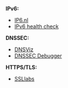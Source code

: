 **IPv6:** 
* [IP6.nl](https://ip6.nl/)
* [IPv6 health check](https://www.mythic-beasts.com/ipv6/health-check/) 

**DNSSEC:**
* [DNSViz](http://dnsviz.net/)
* [DNSSEC Debugger](https://dnssec-debugger.verisignlabs.com/) 

**HTTPS/TLS:**
* [SSLlabs](https://www.ssllabs.com/ssltest/)
